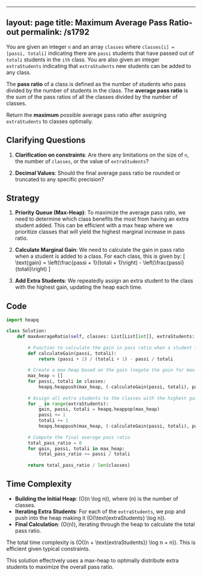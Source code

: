 
---
layout: page
title:  Maximum Average Pass Ratio-out
permalink: /s1792
---

You are given an integer `n` and an array `classes` where `classes[i] = [passi, totali]` indicating there are `passi` students that have passed out of `totali` students in the `ith` class. You are also given an integer `extraStudents` indicating that `extraStudents` new students can be added to any class.

The **pass ratio** of a class is defined as the number of students who pass divided by the number of students in the class. The **average pass ratio** is the sum of the pass ratios of all the classes divided by the number of classes.

Return the **maximum** possible average pass ratio after assigning `extraStudents` to classes optimally.

## Clarifying Questions

1. **Clarification on constraints**: Are there any limitations on the size of `n`, the number of `classes`, or the value of `extraStudents`? 

2. **Decimal Values**: Should the final average pass ratio be rounded or truncated to any specific precision?

## Strategy

1. **Priority Queue (Max-Heap)**: To maximize the average pass ratio, we need to determine which class benefits the most from having an extra student added. This can be efficient with a max heap where we prioritize classes that will yield the highest marginal increase in pass ratio.

2. **Calculate Marginal Gain**: We need to calculate the gain in pass ratio when a student is added to a class. For each class, this is given by:
   \[
   \text{gain} = \left(\frac{passi + 1}{totali + 1}\right) - \left(\frac{passi}{totali}\right)
   \]

3. **Add Extra Students**: We repeatedly assign an extra student to the class with the highest gain, updating the heap each time.

## Code

```python
import heapq

class Solution:
    def maxAverageRatio(self, classes: List[List[int]], extraStudents: int) -> float:
        
        # Function to calculate the gain in pass ratio when a student is added
        def calculateGain(passi, totali):
            return (passi + 1) / (totali + 1) - passi / totali
        
        # Create a max-heap based on the gain (negate the gain for max-heap in Python)
        max_heap = []
        for passi, totali in classes:
            heapq.heappush(max_heap, (-calculateGain(passi, totali), passi, totali))
        
        # Assign all extra students to the classes with the highest gain
        for _ in range(extraStudents):
            gain, passi, totali = heapq.heappop(max_heap)
            passi += 1
            totali += 1
            heapq.heappush(max_heap, (-calculateGain(passi, totali), passi, totali))
        
        # Compute the final average pass ratio
        total_pass_ratio = 0
        for gain, passi, totali in max_heap:
            total_pass_ratio += passi / totali
        
        return total_pass_ratio / len(classes)
```

## Time Complexity

- **Building the Initial Heap**: \(O(n \log n)\), where \(n\) is the number of classes.
- **Iterating Extra Students**: For each of the `extraStudents`, we pop and push into the heap making it \(O(\text{extraStudents} \log n)\).
- **Final Calculation**: \(O(n)\), iterating through the heap to calculate the total pass ratio.

The total time complexity is \(O((n + \text{extraStudents}) \log n + n)\). This is efficient given typical constraints.

This solution effectively uses a max-heap to optimally distribute extra students to maximize the overall pass ratio.